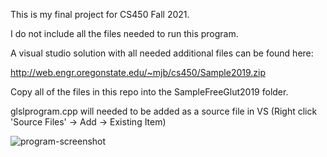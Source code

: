 This is my final project for CS450 Fall 2021.

I do not include all the files needed to run this program.

A visual studio solution with all needed additional files can be found here:

http://web.engr.oregonstate.edu/~mjb/cs450/Sample2019.zip

Copy all of the files in this repo into the SampleFreeGlut2019 folder.

glslprogram.cpp will needed to be added as a source file in VS
(Right click 'Source Files' -> Add -> Existing Item)

![program-screenshot](https://cdn.discordapp.com/attachments/330167370159226891/916998672628207626/unknown.png?raw=true "Program Screenshot")

